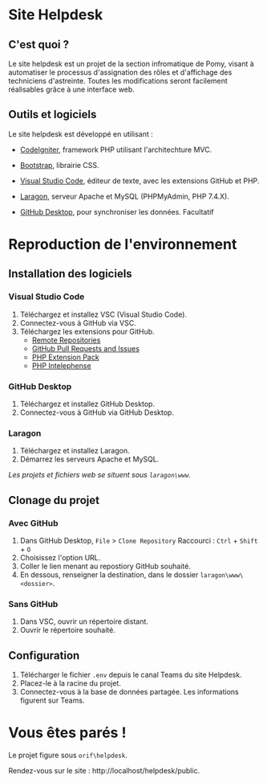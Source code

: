 # Site Helpdesk

## C'est quoi ?

Le site helpdesk est un projet de la section infromatique de Pomy, visant à automatiser le processus d'assignation des rôles et d'affichage des techniciens d'astreinte. Toutes les modifications seront facilement réalisables grâce à une interface web.

## Outils et logiciels

Le site helpdesk est développé en utilisant :

- [CodeIgniter](https://codeigniter.com/), framework PHP utilisant l'architechture MVC.
- [Bootstrap](https://getbootstrap.com/), librairie CSS.

- [Visual Studio Code](https://code.visualstudio.com/), éditeur de texte, avec les extensions GitHub et PHP.
- [Laragon](https://laragon.org/), serveur Apache et MySQL (PHPMyAdmin, PHP 7.4.X).
- [GitHub Desktop](https://desktop.github.com/), pour synchroniser les données. Facultatif

# Reproduction de l'environnement

## Installation des logiciels

### Visual Studio Code

1. Téléchargez et installez VSC (Visual Studio Code).
2. Connectez-vous à GitHub via VSC.
3. Téléchargez les extensions pour GitHub.
    - [Remote Repositories](https://marketplace.visualstudio.com/items?itemName=ms-vscode.remote-repositories)
    - [GitHub Pull Requests and Issues](https://marketplace.visualstudio.com/items?itemName=GitHub.vscode-pull-request-github)
    - [PHP Extension Pack](https://marketplace.visualstudio.com/items?itemName=xdebug.php-pack)
    - [PHP Intelephense](https://marketplace.visualstudio.com/items?itemName=bmewburn.vscode-intelephense-client)

### GitHub Desktop

1. Téléchargez et installez GitHub Desktop.
2. Connectez-vous à GitHub via GitHub Desktop.

### Laragon

1. Téléchargez et installez Laragon.
2. Démarrez les serveurs Apache et MySQL.

_Les projets et fichiers web se situent sous `laragon\www`._

## Clonage du projet

### Avec GitHub

1. Dans GitHub Desktop, `File` > `Clone Repository`
   Raccourci : `Ctrl` + `Shift` + `O`
2. Choisissez l'option URL.
3. Coller le lien menant au repostiory GitHub souhaité.
4. En dessous, renseigner la destination, dans le dossier `laragon\www\<dossier>`.

### Sans GitHub

1. Dans VSC, ouvrir un répertoire distant.
2. Ouvrir le répertoire souhaité.

## Configuration

1. Télécharger le fichier `.env` depuis le canal Teams du site Helpdesk.
2. Placez-le à la racine du projet.
3. Connectez-vous à la base de données partagée. Les informations figurent sur Teams.

# Vous êtes parés !
Le projet figure sous `orif\helpdesk`.

Rendez-vous sur le site : http://localhost/helpdesk/public.
